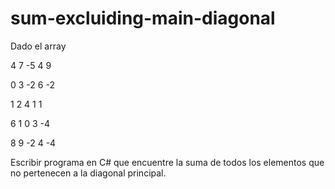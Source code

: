 # sum-excluiding-main-diagonal

Dado el array

4 7 -5 4 9

0 3 -2 6 -2

1 2 4 1 1

6 1 0 3 -4

8 9 -2 4 -4

Escribir programa en C# que encuentre la suma de todos los elementos que no pertenecen a la diagonal
principal.
